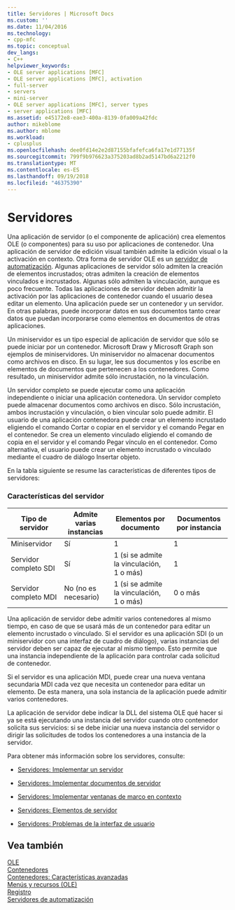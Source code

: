 ```yaml
---
title: Servidores | Microsoft Docs
ms.custom: ''
ms.date: 11/04/2016
ms.technology:
- cpp-mfc
ms.topic: conceptual
dev_langs:
- C++
helpviewer_keywords:
- OLE server applications [MFC]
- OLE server applications [MFC], activation
- full-server
- servers
- mini-server
- OLE server applications [MFC], server types
- server applications [MFC]
ms.assetid: e45172e8-eae3-400a-8139-0fa009a42fdc
author: mikeblome
ms.author: mblome
ms.workload:
- cplusplus
ms.openlocfilehash: dee0fd14e2e2d87155bfafefca6fa17e1d77135f
ms.sourcegitcommit: 799f9b976623a375203ad8b2ad5147bd6a2212f0
ms.translationtype: MT
ms.contentlocale: es-ES
ms.lasthandoff: 09/19/2018
ms.locfileid: "46375390"
---
```

# <a name="servers"></a>Servidores

Una aplicación de servidor (o el componente de aplicación) crea elementos OLE (o componentes) para su uso por aplicaciones de contenedor. Una aplicación de servidor de edición visual también admite la edición visual o la activación en contexto. Otra forma de servidor OLE es un [servidor de automatización](../mfc/automation-servers.md). Algunas aplicaciones de servidor sólo admiten la creación de elementos incrustados; otras admiten la creación de elementos vinculados e incrustados. Algunas sólo admiten la vinculación, aunque es poco frecuente. Todas las aplicaciones de servidor deben admitir la activación por las aplicaciones de contenedor cuando el usuario desea editar un elemento. Una aplicación puede ser un contenedor y un servidor. En otras palabras, puede incorporar datos en sus documentos tanto crear datos que puedan incorporarse como elementos en documentos de otras aplicaciones.

Un miniservidor es un tipo especial de aplicación de servidor que sólo se puede iniciar por un contenedor. Microsoft Draw y Microsoft Graph son ejemplos de miniservidores. Un miniservidor no almacenar documentos como archivos en disco. En su lugar, lee sus documentos y los escribe en elementos de documentos que pertenecen a los contenedores. Como resultado, un miniservidor admite sólo incrustación, no la vinculación.

Un servidor completo se puede ejecutar como una aplicación independiente o iniciar una aplicación contenedora. Un servidor completo puede almacenar documentos como archivos en disco. Sólo incrustación, ambos incrustación y vinculación, o bien vincular solo puede admitir. El usuario de una aplicación contenedora puede crear un elemento incrustado eligiendo el comando Cortar o copiar en el servidor y el comando Pegar en el contenedor. Se crea un elemento vinculado eligiendo el comando de copia en el servidor y el comando Pegar vínculo en el contenedor. Como alternativa, el usuario puede crear un elemento incrustado o vinculado mediante el cuadro de diálogo Insertar objeto.

En la tabla siguiente se resume las características de diferentes tipos de servidores:

### <a name="server-characteristics"></a>Características del servidor

|Tipo de servidor|Admite varias instancias|Elementos por documento|Documentos por instancia|
|--------------------|---------------------------------|------------------------|----------------------------|
|Miniservidor|Sí|1|1|
|Servidor completo SDI|Sí|1 (si se admite la vinculación, 1 o más)|1|
|Servidor completo MDI|No (no es necesario)|1 (si se admite la vinculación, 1 o más)|0 o más|

Una aplicación de servidor debe admitir varios contenedores al mismo tiempo, en caso de que se usará más de un contenedor para editar un elemento incrustado o vinculado. Si el servidor es una aplicación SDI (o un miniservidor con una interfaz de cuadro de diálogo), varias instancias del servidor deben ser capaz de ejecutar al mismo tiempo. Esto permite que una instancia independiente de la aplicación para controlar cada solicitud de contenedor.

Si el servidor es una aplicación MDI, puede crear una nueva ventana secundaria MDI cada vez que necesita un contenedor para editar un elemento. De esta manera, una sola instancia de la aplicación puede admitir varios contenedores.

La aplicación de servidor debe indicar la DLL del sistema OLE qué hacer si ya se está ejecutando una instancia del servidor cuando otro contenedor solicita sus servicios: si se debe iniciar una nueva instancia del servidor o dirigir las solicitudes de todos los contenedores a una instancia de la servidor.

Para obtener más información sobre los servidores, consulte:

- [Servidores: Implementar un servidor](../mfc/servers-implementing-a-server.md)

- [Servidores: Implementar documentos de servidor](../mfc/servers-implementing-server-documents.md)

- [Servidores: Implementar ventanas de marco en contexto](../mfc/servers-implementing-in-place-frame-windows.md)

- [Servidores: Elementos de servidor](../mfc/servers-server-items.md)

- [Servidores: Problemas de la interfaz de usuario](../mfc/servers-user-interface-issues.md)

## <a name="see-also"></a>Vea también

[OLE](../mfc/ole-in-mfc.md)<br/>
[Contenedores](../mfc/containers.md)<br/>
[Contenedores: Características avanzadas](../mfc/containers-advanced-features.md)<br/>
[Menús y recursos (OLE)](../mfc/menus-and-resources-ole.md)<br/>
[Registro](../mfc/registration.md)<br/>
[Servidores de automatización](../mfc/automation-servers.md)

